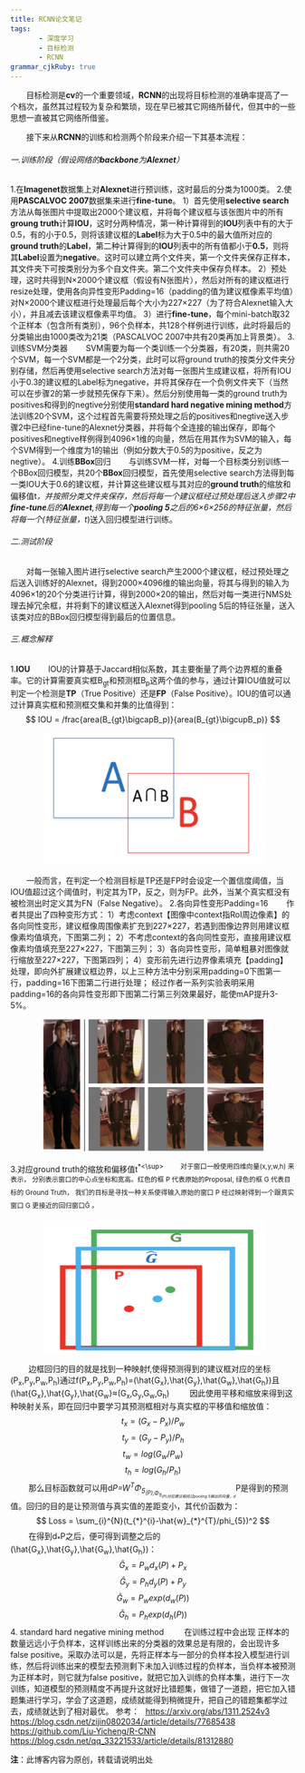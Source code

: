 ```yaml
---
title: RCNN论文笔记
tags: 
       - 深度学习
       - 目标检测
       - RCNN
grammar_cjkRuby: true
---
```


&ensp;&ensp;&ensp;&ensp;目标检测是**cv**的一个重要领域，**RCNN**的出现将目标检测的准确率提高了一个档次，虽然其过程较为复杂和繁琐，现在早已被其它网络所替代，但其中的一些思想一直被其它网络所借鉴。
<!--more-->
&ensp;&ensp;&ensp;&ensp;接下来从**RCNN**的训练和检测两个阶段来介绍一下其基本流程：
###### 一.训练阶段（假设网络的**backbone**为**Alexnet**）
1.在**Imagenet**数据集上对**Alexnet**进行预训练，这时最后的分类为1000类。
2.使用**PASCALVOC 2007**数据集来进行**fine-tune**。
1）首先使用**selective search**方法从每张图片中提取出2000个建议框，并将每个建议框与该张图片中的所有**groung truth**计算**IOU**，这时分两种情况，第一种计算得到的**IOU**列表中有的大于0.5，有的小于0.5，则将该建议框的**Label**标为大于0.5中的最大值所对应的**ground truth**的**Label**，第二种计算得到的**IOU**列表中的所有值都小于**0.5**，则将其**Label**设置为**negative**。这时可以建立两个文件夹，第一个文件夹保存正样本，其文件夹下可按类别分为多个自文件夹。第二个文件夹中保存负样本。
2）预处理，这时共得到N&times;2000个建议框（假设有N张图片），然后对所有的建议框进行resize处理，使用各向异性变形Padding=16（padding的值为建议框像素平均值）对N&times;2000个建议框进行处理最后每个大小为227&times;227（为了符合Alexnet输入大小），并且减去该建议框像素平均值。
3）进行**fine-tune**，每个mini-batch取32个正样本（包含所有类别），96个负样本，共128个样例进行训练，此时将最后的分类输出由1000类改为21类（PASCALVOC 2007中共有20类再加上背景类）。
3.训练SVM分类器
&ensp;&ensp;&ensp;&ensp;SVM需要为每一个类训练一个分类器，有20类，则共需20个SVM，每一个SVM都是一个2分类，此时可以将ground truth的按类分文件夹分别存储，然后再使用selective search方法对每一张图片生成建议框，将所有IOU小于0.3的建议框的Label标为negative，并将其保存在一个负例文件夹下（当然可以在步骤2的第一步就预先保存下来）。然后分别使用每一类的ground truth为positives和得到的negtive分别使用**standard hard negative mining method**方法训练20个SVM，这个过程首先需要将预处理之后的positives和negtive送入步骤2中已经fine-tune的Alexnet分类器，并将每个全连接的输出保存，即每个positives和negtive样例得到4096&times;1维的向量，然后在用其作为SVM的输入，每个SVM得到一个维度为1的输出（例如分数大于0.5的为positive，反之为negtive）。
4.训练**BBox**回归
&ensp;&ensp;&ensp;&ensp;与训练SVM一样，对每一个目标类分别训练一个BBox回归模型，共20个**BBox**回归模型，首先使用selective search方法得到每一类IOU大于0.6的建议框，并计算这些建议框与其对应的**ground truth**的缩放和偏移值t<sup>*</sup>，并按照分类文件夹保存，然后将每一个建议框经过预处理后送入步骤2中**fine-tune**后的**Alexnet**,得到每一个**pooling 5**之后的6&times;6&times;256的特征张量，然后将每一个(特征张量，t<sup>*</sup>)送入回归模型进行训练。
###### 二.测试阶段
&ensp;&ensp;&ensp;&ensp;对每一张输入图片进行selective search产生2000个建议框，经过预处理之后送入训练好的Alexnet，得到2000&times;4096维的输出向量，将其与得到的输入为4096&times;1的20个分类进行计算，得到2000&times;20的输出，然后对每一类进行NMS处理去掉冗余框，并将剩下的建议框送入Alexnet得到pooling 5后的特征张量，送入该类对应的BBox回归模型得到最后的位置信息。
###### 三.概念解释
1.**IOU**
&ensp;&ensp;&ensp;&ensp;IOU的计算基于Jaccard相似系数，其主要衡量了两个边界框的重叠率。它的计算需要真实框B<sub>gt</sub>和预测框B<sub>p</sub>这两个值的参与，通过计算IOU值就可以判定一个检测是**TP**（True Positive）还是**FP**（False Positive）。IOU的值可以通过计算真实框和预测框交集和并集的比值得到：
$$ IOU = /frac{area(B_{gt}\bigcapB_p)}{area(B_{gt}\bigcupB_p)} $$

<div align=center><img src="./images/RCNN_1.png" width = "391" height = "234" align=center/></div>

&ensp;&ensp;&ensp;&ensp;一般而言，在判定一个检测目标是TP还是FP时会设定一个置信度阈值，当IOU值超过这个阈值时，判定其为TP，反之，则为FP。此外，当某个真实框没有被检测出时定义其为FN（False Negative）。
2.各向异性变形Padding=16
&ensp;&ensp;&ensp;&ensp;作者共提出了四种变形方式：
1）考虑context【图像中context指RoI周边像素】的各向同性变形，建议框像周围像素扩充到227×227，若遇到图像边界则用建议框像素均值填充，下图第二列；
2）不考虑context的各向同性变形，直接用建议框像素均值填充至227×227，下图第三列； 
3）各向异性变形，简单粗暴对图像就行缩放至227×227，下图第四列；
4）变形前先进行边界像素填充【padding】处理，即向外扩展建议框边界，以上三种方法中分别采用padding=0下图第一行，padding=16下图第二行进行处理；
经过作者一系列实验表明采用padding=16的各向异性变形即下图第二行第三列效果最好，能使mAP提升3-5%。 

<div align=center><img src="./images/RCNN_2.png" width = "391" height = "234" align=center/></div>

3.对应ground truth的缩放和偏移值t<sup>*<\sup>
&ensp;&ensp;&ensp;&ensp; 对于窗口一般使用四维向量(x,y,w,h) 来表示， 分别表示窗口的中心点坐标和宽高。红色的框 P 代表原始的Proposal, 绿色的框 G 代表目标的 Ground Truth， 我们的目标是寻找一种关系使得输入原始的窗口 P 经过映射得到一个跟真实窗口 G 更接近的回归窗口Ĝ 。

<div align=center><img src="./images/RCNN_3.png" width = "391" height = "234" align=center/></div>

&ensp;&ensp;&ensp;&ensp; 边框回归的目的就是找到一种映射f,使得预测得到的建议框对应的坐标(P<sub>x</sub>,P<sub>y</sub>,P<sub>w</sub>,P<sub>h</sub>)通过f(P<sub>x</sub>,P<sub>y</sub>,P<sub>w</sub>,P<sub>h</sub>)=(\hat{G<sub>x</sub>},\hat{G<sub>y</sub>},\hat{G<sub>w</sub>},\hat{G<sub>h</sub>})且(\hat{G<sub>x</sub>},\hat{G<sub>y</sub>},\hat{G<sub>w</sub>}&approx;(G<sub>x</sub>,G<sub>y</sub>,G<sub>w</sub>,G<sub>h</sub>)
&ensp;&ensp;&ensp;&ensp; 因此使用平移和缩放来得到这种映射关系，即在回归中要学习其预测框相对与真实框的平移值和缩放值：
$$ t_x = (G_x - P_x)/P_w $$
$$ t_y = (G_y - P_y)/P_h $$
$$ t_w = log(G_w/P_w) $$
$$ t_h = log(G_h/P_h) $$
&ensp;&ensp;&ensp;&ensp; 那么目标函数就可以用d<sub>*</sub>P=W<sup>T</sup>&Phi;<sub>5<sub>(P),&Phi;<sub>5<sub>(P)对应建议框经过pooling 5输出的向量，d<sub>*</sub>P是得到的预测值。回归的目的是让预测值与真实值的差距变小，其代价函数为：
$$ Loss = \sum_{i}^{N}(t_{*}^{i}-\hat{w}_{*}^{T}/phi_{5})^2 $$
&ensp;&ensp;&ensp;&ensp; 在得到d<sub>*</sub>P之后，便可得到调整之后的(\hat{G<sub>x</sub>},\hat{G<sub>y</sub>},\hat{G<sub>w</sub>},\hat{G<sub>h</sub>})：
$$ \hat{G}_x = P_wd_x(P) + P_x  $$
$$ \hat{G}_y = P_hd_y(P) + P_y  $$
$$ \hat{G}_w = P_wexp(d_w(P))  $$
$$ \hat{G}_h = P_hexp(d_h(P))  $$
4. standard hard negative mining method
&ensp;&ensp;&ensp;&ensp; 在训练过程中会出现 正样本的数量远远小于负样本，这样训练出来的分类器的效果总是有限的，会出现许多false positive。采取办法可以是，先将正样本与一部分的负样本投入模型进行训练，然后将训练出来的模型去预测剩下未加入训练过程的负样本，当负样本被预测为正样本时，则它就为false positive，就把它加入训练的负样本集，进行下一次训练，知道模型的预测精度不再提升这就好比错题集，做错了一道题，把它加入错题集进行学习，学会了这道题，成绩就能得到稍微提升，把自己的错题集都学过去，成绩就达到了相对最优。
参考：
  &ensp;https://arxiv.org/abs/1311.2524v3
  &ensp;https://blog.csdn.net/zijin0802034/article/details/77685438
  &ensp;https://github.com/Liu-Yicheng/R-CNN
  &ensp;https://blog.csdn.net/qq_33221533/article/details/81312880
  
  
 **注**：此博客内容为原创，转载请说明出处







